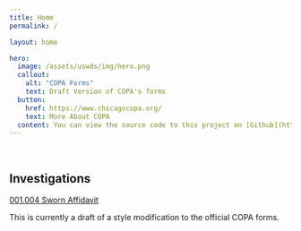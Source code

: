 ```yaml
---
title: Home
permalink: /

layout: home

hero:
  image: /assets/uswds/img/hero.png
  callout:
    alt: "COPA Forms"
    text: Draft Version of COPA's forms
  button:
    href: https://www.chicagocopa.org/
    text: More About COPA
  content: You can view the source code to this project on [Github](https://github.com/Chicago/copa-forms)
---
```


<br>
 

## Investigations

[001.004 Sworn Affidavit](pdf/001_004_sworn_affidavit.pdf)

This is currently a draft of a style modification to the official COPA forms.
